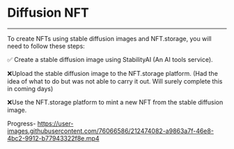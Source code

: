 # Diffusion NFT

---

To create NFTs using stable diffusion images and NFT.storage, you will need to follow these steps:

✅ Create a stable diffusion image using StabilityAI (An AI tools service).

❌Upload the stable diffusion image to the NFT.storage platform. (Had the idea of what to do but was not able to carry it out. Will surely complete this in coming days)

❌Use the NFT.storage platform to mint a new NFT from the stable diffusion image.

Progress- https://user-images.githubusercontent.com/76066586/212474082-a9863a7f-46e8-4bc2-9912-b77943322f8e.mp4
